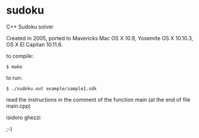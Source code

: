 sudoku
======

C++ Sudoku solver

Created in 2005, ported to Mavericks Mac OS X 10.9, Yosemite OS X 10.10.3, OS X El Capitan 10.11.6.

to compile:

`$ make`

to run:

`$ ./sudoku.out example/sample1.sdk`

read the instructions in the comment of the function main (at the end of file main.cpp)

isidoro ghezzi

;-)

